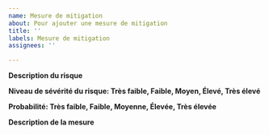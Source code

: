 ```yaml
---
name: Mesure de mitigation
about: Pour ajouter une mesure de mitigation
title: ''
labels: Mesure de mitigation
assignees: ''

---
```


**Description du risque**

**Niveau de sévérité du risque: Très faible, Faible, Moyen, Élevé, Très élevé**

**Probabilité: Très faible, Faible, Moyenne, Élevée, Très élevée**

**Description de la mesure**
